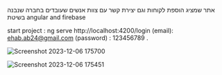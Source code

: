  אתר שמציג הוספת לקוחות וגם יצירת קשר עם צוות אנשים שעובדים בחברה שנבנה בשיטת angular and firebase


start project : ng serve       http://localhost:4200/login        (email): ehab.ab24@gmail.com (password) : 123456789  .



![Screenshot 2023-12-06 175700](https://github.com/ehababuresh/custmer-project/assets/110368166/0a6297b5-826e-4c84-a0a5-920626c5fb23)


![Screenshot 2023-12-06 175451](https://github.com/ehababuresh/custmer-project/assets/110368166/c0ccda6b-c0b4-4919-80cd-5cb963e61878)

